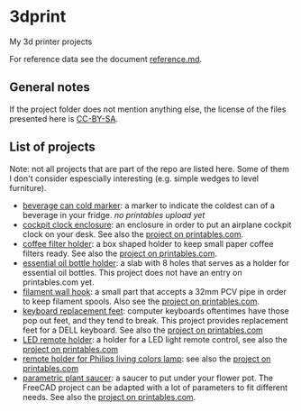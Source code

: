 # 3dprint
My 3d printer projects

For reference data see the document [reference.md](./reference.md).

## General notes
If the project folder does not mention anything else, the license of the files
presented here is [CC-BY-SA][ss_by_sa].

## List of projects
Note: not all projects that are part of the repo are listed here. Some of them
I don't consider espescially interesting (e.g. simple wedges to level 
furniture).

* [beverage can cold marker](./projects/beer-can-cold-marker): a marker to indicate
  the coldest can of a beverage in your fridge. _no printables upload yet_
* [cockpit clock enclosure](./projects/cockpit-clock-enclosure): 
  an enclosure in order to put an airplane cockpit 
  clock on your desk. See also the [project on printables.com](
  https://www.printables.com/model/292694-cockpit-clock-enclosure).
* [coffee filter holder](./projects/coffee-filter-holder): a box shaped
  holder to keep small paper coffee filters ready. See also the 
  [project on printables.com](
  https://www.printables.com/model/317254-small-paper-coffee-filter-holder).
* [essential oil bottle holder](./projects/essential-oil-holder): a slab with 8
  holes that serves as a holder for essential oil bottles. This project does not have an entry on printables.com yet.
* [filament wall hook](./projects/filament-wall-hook): a small part that accepts
  a 32mm PCV pipe in order to keep filament spools. Also see the 
  [project on printables.com](
  https://www.printables.com/model/316022-wall-hook-for-filament-spool-storage).
* [keyboard replacement feet](./projects/keyboard_replacement_feet): computer
  keyboards oftentimes have those pop out feet, and they tend to break. This
  project provides replacement feet for a DELL keyboard. See also the
  [project on printables.com](
  https://www.printables.com/model/321140-keyboard-replacement-feet-for-dell-keyboard)
* [LED remote holder](./projects/led-remote-holder): a holder for a LED light
  remote control, see also the [project on printables.com](
  https://www.printables.com/model/332527-led-remote-holder)
* [remote holder for Philips living colors lamp](
  ./projects/led-remote-holder-philipps): see also the [project on printables.com](
  https://www.printables.com/model/348441-holder-for-philips-living-colors-remote)
* [parametric plant saucer](./projects/plant_saucer): a saucer to put under your
  flower pot. The FreeCAD project can be adapted with a lot of parameters to
  fit different needs. See also the [project on printables.com](
  https://www.printables.com/model/309976-parametric-plant-saucer).

[ss_by_sa]: https://creativecommons.org/licenses/by-sa/4.0/
